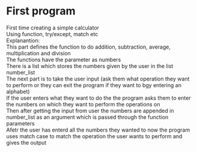 # First program
First time creating a simple calculator
<br>
Using function, try/except, match etc
<br>
Explanantion:
<br>
This part defines the function to do addition, subtraction, average, multiplication and division <br>
The functions have the parameter as numbers
<br>
There is a list which stores the numbers given by the user in the list number_list <br>
The next part is to take the user input (ask them what operation they want to perform or they can exit the program if they want to bgy entering an alphabet)
<br>
If the user enters what they want to do the the program asks them to enter the numbers on which they want to perform the operations on <br>
Then after getting the input from user the numbers are appended in number_list as an argument which is passed through the function parameters <br>
Afetr the user has enterd all the numbers they wanted to now the program uses match case to match the operation the user wants to perform and gives the output
